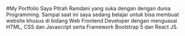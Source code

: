 #My Portfolio
Saya Pitrah Ramdani yang suka dengan dengan dunia Programming. Sampai saat ini saya sedang belajar untuk bisa membuat website khusus di bidang Web Frontend Developer dengan menguasai HTML, CSS dan Javascript serta Framework Bootstrap 5 dan React JS.
